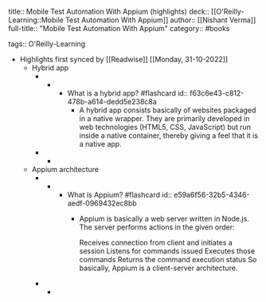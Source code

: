 title:: Mobile Test Automation With Appium (highlights)
deck:: [[O'Reilly-Learning::Mobile Test Automation With Appium]]
author:: [[Nishant Verma]]
full-title:: "Mobile Test Automation With Appium"
category:: #books

tags:: O'Reilly-Learning

- Highlights first synced by [[Readwise]] [[Monday, 31-10-2022]]
	- Hybrid app
		- -
			- What is a hybrid app? #flashcard
			  id:: f63c6e43-c812-478b-a614-dedd5e238c8a
				- A hybrid app consists basically of websites packaged in a native wrapper. They are primarily developed in web technologies (HTML5, CSS, JavaScript) but run inside a native container, thereby giving a feel that it is a native app.
		- -
	- Appium architecture
		- -
			- What is Appium? #flashcard
			  id:: e59a6f56-32b5-4346-aedf-0969432ec8bb
				- Appium is basically a web server written in Node.js. The server performs actions in the given order:
				  
				  Receives connection from client and initiates a session
				  Listens for commands issued
				  Executes those commands
				  Returns the command execution status
				  So basically, Appium is a client-server architecture.
		- -